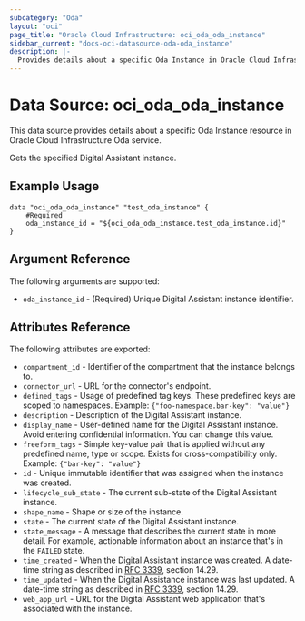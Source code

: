 ```yaml
---
subcategory: "Oda"
layout: "oci"
page_title: "Oracle Cloud Infrastructure: oci_oda_oda_instance"
sidebar_current: "docs-oci-datasource-oda-oda_instance"
description: |-
  Provides details about a specific Oda Instance in Oracle Cloud Infrastructure Oda service
---
```


# Data Source: oci_oda_oda_instance
This data source provides details about a specific Oda Instance resource in Oracle Cloud Infrastructure Oda service.

Gets the specified Digital Assistant instance.

## Example Usage

```hcl
data "oci_oda_oda_instance" "test_oda_instance" {
	#Required
	oda_instance_id = "${oci_oda_oda_instance.test_oda_instance.id}"
}
```

## Argument Reference

The following arguments are supported:

* `oda_instance_id` - (Required) Unique Digital Assistant instance identifier.


## Attributes Reference

The following attributes are exported:

* `compartment_id` - Identifier of the compartment that the instance belongs to.
* `connector_url` - URL for the connector's endpoint.
* `defined_tags` - Usage of predefined tag keys. These predefined keys are scoped to namespaces. Example: `{"foo-namespace.bar-key": "value"}` 
* `description` - Description of the Digital Assistant instance.
* `display_name` - User-defined name for the Digital Assistant instance. Avoid entering confidential information. You can change this value. 
* `freeform_tags` - Simple key-value pair that is applied without any predefined name, type or scope. Exists for cross-compatibility only. Example: `{"bar-key": "value"}` 
* `id` - Unique immutable identifier that was assigned when the instance was created.
* `lifecycle_sub_state` - The current sub-state of the Digital Assistant instance.
* `shape_name` - Shape or size of the instance.
* `state` - The current state of the Digital Assistant instance.
* `state_message` - A message that describes the current state in more detail. For example, actionable information about an instance that's in the `FAILED` state. 
* `time_created` - When the Digital Assistant instance was created. A date-time string as described in [RFC 3339](https://tools.ietf.org/rfc/rfc3339), section 14.29.
* `time_updated` - When the Digital Assistance instance was last updated. A date-time string as described in [RFC 3339](https://tools.ietf.org/rfc/rfc3339), section 14.29.
* `web_app_url` - URL for the Digital Assistant web application that's associated with the instance.

